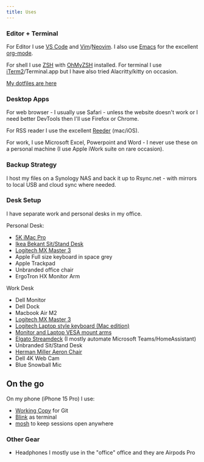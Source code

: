 ```yaml
---
title: Uses
---
```


### Editor + Terminal
For Editor I use [VS Code](https://code.visualstudio.com) and [Vim](https://www.vim.org)/[Neovim](https://www.neovim.io). I also use [Emacs](https://www.gnu.org/emacs) for the excellent [org-mode]().

For shell I use [ZSH](https://www.zsh.org/) with [OhMyZSH](https://ohmyz.sh) installed. For terminal I use [iTerm2](https://iterm2.com)/Terminal.app but I have also tried Alacritty/kitty on occasion.

[My dotfiles are here](https://github.com/dueyfinster/dotfiles)

### Desktop Apps
For web browser - I usually use Safari - unless the website doesn't work or I need better DevTools then I'll use Firefox or Chrome.

For RSS reader I use the excellent [Reeder](https://reederapp.com) (mac/iOS).

For work, I use Microsoft Excel, Powerpoint and Word - I never use these on a personal machine (I use Apple iWork suite on rare occasion).

### Backup Strategy
I host my files on a Synology NAS and back it up to Rsync.net - with mirrors to local USB and cloud sync where needed.

### Desk Setup
I have separate work and personal desks in my office.

Personal Desk:
- [5K iMac Pro](https://support.apple.com/en-ie/111995)
- [Ikea Bekant Sit/Stand Desk](https://www.ikea.com/ie/en/p/bekant-desk-sit-stand-white-stained-oak-veneer-white-s19282085/)
- [Logitech MX Master 3](https://www.amazon.co.uk/Logitech-Ultrafast-Scrolling-Ergonomic-Customisation/dp/B07W6JG6Z7/)
- Apple Full size keyboard in space grey
- Apple Trackpad
- Unbranded office chair
- ErgoTron HX Monitor Arm

Work Desk
- Dell Monitor
- Dell Dock
- Macbook Air M2
- [Logitech MX Master 3](https://www.amazon.co.uk/Logitech-Ultrafast-Scrolling-Ergonomic-Customisation/dp/B07W6JG6Z7/)
- [Logitech Laptop style keyboard (Mac edition)](https://www.amazon.co.uk/gp/product/B00B73BZJO/)
- [Monitor and Laptop VESA mount arms](https://www.amazon.co.uk/gp/product/B08R3MBSKP/)
- [Elgato Streamdeck](https://www.amazon.co.uk/Elgato-Stream-Deck-Controller-customizable/dp/B06W2KLM3S) (I mostly automate Microsoft Teams/HomeAssistant)
- Unbranded Sit/Stand Desk
- [Herman Miller Aeron Chair](https://usedaeronireland.ie/)
- Dell 4K Web Cam
- Blue Snowball Mic

## On the go
On my phone (iPhone 15 Pro) I use:
- [Working Copy](https://workingcopy.app) for Git
- [Blink](https://blink.sh) as terminal
- [mosh](https://mosh.org)  to keep sessions open anywhere


### Other Gear
- Headphones I mostly use in the "office" office and they are Airpods Pro
